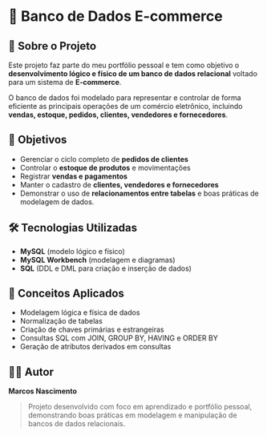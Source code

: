 # 🛒 Banco de Dados E-commerce

## 📘 Sobre o Projeto

Este projeto faz parte do meu portfólio pessoal e tem como objetivo o **desenvolvimento lógico e físico de um banco de dados relacional** voltado para um sistema de **E-commerce**.

O banco de dados foi modelado para representar e controlar de forma eficiente as principais operações de um comércio eletrônico, incluindo **vendas, estoque, pedidos, clientes, vendedores e fornecedores**.

## 🧩 Objetivos

- Gerenciar o ciclo completo de **pedidos de clientes**
- Controlar o **estoque de produtos** e movimentações
- Registrar **vendas e pagamentos**
- Manter o cadastro de **clientes, vendedores e fornecedores**
- Demonstrar o uso de **relacionamentos entre tabelas** e boas práticas de modelagem de dados.

## 🛠️ Tecnologias Utilizadas

- **MySQL** (modelo lógico e físico)
- **MySQL Workbench** (modelagem e diagramas)
- **SQL** (DDL e DML para criação e inserção de dados)

## 🧠 Conceitos Aplicados

- Modelagem lógica e física de dados
- Normalização de tabelas
- Criação de chaves primárias e estrangeiras
- Consultas SQL com JOIN, GROUP BY, HAVING e ORDER BY
- Geração de atributos derivados em consultas

## 👨‍💻 Autor

**Marcos Nascimento**

> Projeto desenvolvido com foco em aprendizado e portfólio pessoal, demonstrando boas práticas em modelagem e manipulação de bancos de dados relacionais.
>
